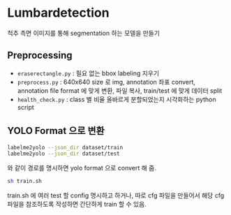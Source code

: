 # Lumbardetection
 척추 측면 이미지를 통해 segmentation 하는 모델을 만들기

## Preprocessing
- `eraserectangle.py` : 필요 없는 bbox labeling 지우기
- `preprocess.py` : 640x640 size 로 img, annotation 좌표 convert, annotation file format 에 맞게 변환, 파일 복사, train/test 에 맞게 데이터 split
- `health_check.py` : class 별 비율 올바르게 분할되었는지 시각화하는 python script

## YOLO Format 으로 변환
```sh
labelme2yolo --json_dir dataset/train
labelme2yolo --json_dir dataset/test
```
와 같이 경로를 명시하면 yolo format 으로 convert 해 줌.

```sh
sh train.sh
```
train.sh 에 여러 test 할 config 명시하고 하거나, 따로 cfg 파일을 만들어서 해당 cfg 파일을 참조하도록 작성하면 간단하게 train 할 수 있음.